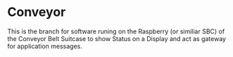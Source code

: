 # Conveyor
This is the branch for software runing on the Raspberry (or similiar SBC) of the Conveyor Belt Suitcase to show Status on a Display and act as gateway for application messages.
